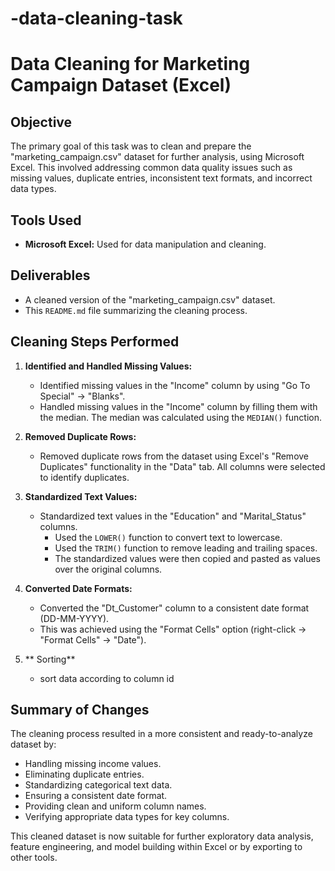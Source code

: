 # -data-cleaning-task
# Data Cleaning for Marketing Campaign Dataset (Excel)


## Objective

The primary goal of this task was to clean and prepare the "marketing_campaign.csv" dataset for further analysis, using Microsoft Excel.  This involved addressing common data quality issues such as missing values, duplicate entries, inconsistent text formats, and incorrect data types.

## Tools Used

* **Microsoft Excel:** Used for data manipulation and cleaning.

## Deliverables

* A cleaned version of the "marketing_campaign.csv" dataset.
* This `README.md` file summarizing the cleaning process.

## Cleaning Steps Performed

1.  **Identified and Handled Missing Values:**

    * Identified missing values in the "Income" column by using "Go To Special" -> "Blanks".
    * Handled missing values in the "Income" column by filling them with the median.  The median was calculated using the `MEDIAN()` function.

2.  **Removed Duplicate Rows:**

    * Removed duplicate rows from the dataset using Excel's "Remove Duplicates" functionality in the "Data" tab.  All columns were selected to identify duplicates.

3.  **Standardized Text Values:**

    * Standardized text values in the "Education" and "Marital\_Status" columns.
        * Used the `LOWER()` function to convert text to lowercase.
        * Used the `TRIM()` function to remove leading and trailing spaces.
        * The standardized values were then copied and pasted as values over the original columns.

4.  **Converted Date Formats:**

    * Converted the "Dt\_Customer" column to a consistent date format (DD-MM-YYYY).
    * This was achieved using the "Format Cells" option (right-click -> "Format Cells" -> "Date").

5. ** Sorting**
   * sort data according to column id 

## Summary of Changes

The cleaning process resulted in a more consistent and ready-to-analyze dataset by:

* Handling missing income values.
* Eliminating duplicate entries.
* Standardizing categorical text data.
* Ensuring a consistent date format.
* Providing clean and uniform column names.
* Verifying appropriate data types for key columns.

This cleaned dataset is now suitable for further exploratory data analysis, feature engineering, and model building within Excel or by exporting to other tools.
